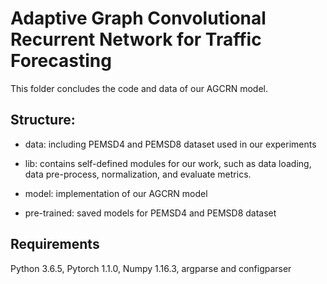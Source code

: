 # Adaptive Graph Convolutional Recurrent Network for Traffic Forecasting

This folder concludes the code and data of our AGCRN model.

## Structure:

* data: including PEMSD4 and PEMSD8 dataset used in our experiments

* lib: contains self-defined modules for our work, such as data loading, data pre-process, normalization, and evaluate metrics.

* model: implementation of our AGCRN model

* pre-trained: saved models for PEMSD4 and PEMSD8 dataset

## Requirements

Python 3.6.5, Pytorch 1.1.0, Numpy 1.16.3, argparse and configparser

